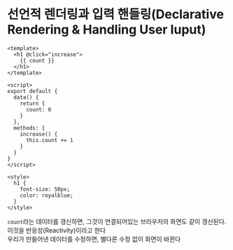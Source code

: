# 선언적 렌더링과 입력 핸들링(Declarative Rendering & Handling User Iuput)
```vue
<template>
  <h1 @click="increase">
    {{ count }}
  </h1>
</template>

<script>
export default {
  data() {
    return {
      count: 0
    }
  },
  methods: {
    increase() {
      this.count += 1
    }
  }
}
</script>

<style>
  h1 {
    font-size: 50px;
    color: royalblue;
  }
</style>
```
`count`라는 데이터를 갱신하면, 그것이 연결되어있는 브라우저의 화면도 같이 갱신된다.  
이것을 반응성(Reactivity)이라고 한다  
우리가 만들어낸 데이터를 수정하면, 별다른 수정 없이 화면이 바뀐다
